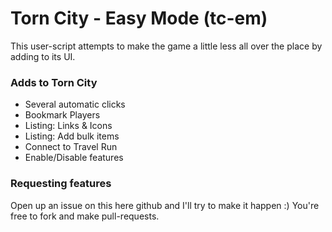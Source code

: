 # Torn City - Easy Mode (tc-em)
This user-script attempts to make the game a little less all over the place by adding to its UI.

### Adds to Torn City
- Several automatic clicks
- Bookmark Players
- Listing: Links & Icons
- Listing: Add bulk items
- Connect to Travel Run
- Enable/Disable features

### Requesting features
Open up an issue on this here github and I'll try to make it happen :)
You're free to fork and make pull-requests.
